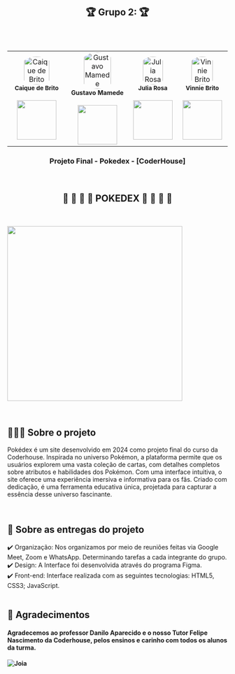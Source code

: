 <h2 align="center">🏆 Grupo 2: 🏆</h2>

<br>
<br>

<table align="center">
    <tr>


  <td align="center"><img style="width: 70%; border-radius: 50%"
  src="https://i.ibb.co/3NNG6CZ/Imagem-do-Whats-App-de-2024-08-15-s-21-01-24-a5899fd6.png"
    alt="Caique de Brito" /><br /><sub><b>Caique de Brito</b></sub></a><br />
  <a href="https://www.linkedin.com/in/caiquesbrito/" alt="Linkedin">
  <br>
  <img src="https://img.shields.io/badge/-Linkedin-1C1C1C?style=for-the-badge&logo=Linkedin&logoColor=00FFFF&link=" style="width:90px;" />
  </a>

  <td align="center"><img style="width: 70%; border-radius: 50%"
  src="https://i.ibb.co/R6GFyJX/image.png"
    alt="Gustavo Mamede" /><br /><sub style="font-size: 14px"><b>Gustavo Mamede</b></sub><br />
  <a href="https://www.linkedin.com/in/gustavo-mamede-3a371818b/" alt="Linkedin">
  <br>
  <img src="https://img.shields.io/badge/-Linkedin-1C1C1C?style=for-the-badge&logo=Linkedin&logoColor=00FFFF&link=" style="width:90px;" />
  </a>
    
  <td align="center"><img style="width: 70%; border-radius: 50%"
  src="https://i.ibb.co/44PpjYN/image-1.png"
    alt="Julia Rosa" /><br /><sub><b>Julia Rosa</b></sub></a><br />
  <a href="https://www.linkedin.com/in/julia-da-rosa-silva-26455bb0/" alt="Linkedin">
  <br>
  <img src="https://img.shields.io/badge/-Linkedin-1C1C1C?style=for-the-badge&logo=Linkedin&logoColor=00FFFF&link=" style="width:90px;" />
  </a>


  <td align="center"><img style="width: 70%; border-radius: 50%"
  src="https://i.ibb.co/85g5cw6/image-2.png"
    alt="Vinnie Brito" /><br/><sub><b>Vinnie Brito</b></sub></a><br />
  <a href="https://www.linkedin.com/in/vinniebrito/" alt="Linkedin">
  <br>
  <img src="https://img.shields.io/badge/-Linkedin-1C1C1C?style=for-the-badge&logo=Linkedin&logoColor=00FFFF&link=" style="width:90px;" />
  </a>

</table>



<h3 align="center">
    Projeto Final - Pokedex - [CoderHouse]
</h3>
<p align="center">
</p>
</br>
<h2 align="center" >
    🐃 🐆 🐅 🐲 POKEDEX 🦖 🦄 🫎 🦬
</h2>
</p>
</br>
</br>
<img src="https://i.ibb.co/mCyyRWq/logo-sobrenos.png" width="400px" height="auto" />
<p>

  
<br>
<h2>👨🏻‍💻 Sobre o projeto</h2> 
<p> Pokédex é um site desenvolvido em 2024 como projeto final do curso da Coderhouse. Inspirada no universo Pokémon, a plataforma permite que os usuários explorem uma vasta coleção de cartas, com detalhes completos sobre atributos e habilidades dos Pokémon. Com uma interface intuitiva, o site oferece uma experiência imersiva e informativa para os fãs. Criado com dedicação, é uma ferramenta educativa única, projetada para capturar a essência desse universo fascinante.
</p>

<br>
 
 <h2>📄 Sobre as entregas do projeto</h2>
 ✔️ Organização: Nos organizamos por meio de reuniões feitas via Google Meet, Zoom e WhatsApp. Determinando tarefas a cada integrante do grupo. <br>
 ✔️ Design: A Interface foi desenvolvida através do programa Figma. <br>
 ✔️ Front-end: Interface realizada com as seguintes tecnologias: HTML5, CSS3; JavaScript. <br>

<br>

   <h2>🎁 Agradecimentos </h2>
  <h4>Agradecemos ao professor Danilo Aparecido e o nosso Tutor Felipe Nascimento da Coderhouse, pelos ensinos e carinho com todos os alunos da turma.<h4>

<img src="https://media3.giphy.com/media/v1.Y2lkPTc5MGI3NjExeDN4M2tmeXN3OGlrOGF6YmVwMmFtZjczbHl3dmVwZDB1NGNqemRmbSZlcD12MV9pbnRlcm5hbF9naWZfYnlfaWQmY3Q9Zw/mYhd1NHQkHmZLiqN7M/giphy.webp" alt="Joia" width="auto" height="auto">

      
